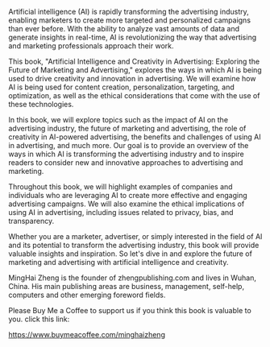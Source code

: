 
Artificial intelligence (AI) is rapidly transforming the advertising industry, enabling marketers to create more targeted and personalized campaigns than ever before. With the ability to analyze vast amounts of data and generate insights in real-time, AI is revolutionizing the way that advertising and marketing professionals approach their work.

This book, "Artificial Intelligence and Creativity in Advertising: Exploring the Future of Marketing and Advertising," explores the ways in which AI is being used to drive creativity and innovation in advertising. We will examine how AI is being used for content creation, personalization, targeting, and optimization, as well as the ethical considerations that come with the use of these technologies.

In this book, we will explore topics such as the impact of AI on the advertising industry, the future of marketing and advertising, the role of creativity in AI-powered advertising, the benefits and challenges of using AI in advertising, and much more. Our goal is to provide an overview of the ways in which AI is transforming the advertising industry and to inspire readers to consider new and innovative approaches to advertising and marketing.

Throughout this book, we will highlight examples of companies and individuals who are leveraging AI to create more effective and engaging advertising campaigns. We will also examine the ethical implications of using AI in advertising, including issues related to privacy, bias, and transparency.

Whether you are a marketer, advertiser, or simply interested in the field of AI and its potential to transform the advertising industry, this book will provide valuable insights and inspiration. So let's dive in and explore the future of marketing and advertising with artificial intelligence and creativity.

MingHai Zheng is the founder of zhengpublishing.com and lives in Wuhan, China. His main publishing areas are business, management, self-help, computers and other emerging foreword fields.

Please Buy Me a Coffee to support us if you think this book is valuable to you. click this link:

https://www.buymeacoffee.com/minghaizheng
